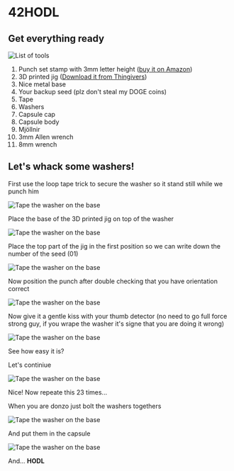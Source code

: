 # 42HODL

## Get everything ready

![List of tools](./img/1.png)

1. Punch set stamp with 3mm letter height ([buy it on Amazon](https://www.amazon.es/s?k=B081V4BVPG))
2. 3D printed jig ([Download it from Thingivers](https://www.thingiverse.com/thing:4830238))
3. Nice metal base
4. Your backup seed (plz don't steal my DOGE coins)
5. Tape
6. Washers
7. Capsule cap
8. Capsule body
9. Mjöllnir
10. 3mm Allen wrench
11. 8mm wrench

## Let's whack some washers!

First use the loop tape trick to secure the washer so it stand still while we punch him

![Tape the washer on the base](./img/2.png)

Place the base of the 3D printed jig on top of the washer

![Tape the washer on the base](./img/3.png)

Place the top part of the jig in the first position so we can write down the number of the seed (01)

![Tape the washer on the base](./img/4.png)

Now position the punch after double checking that you have orientation correct

![Tape the washer on the base](./img/5.png)

Now give it a gentle kiss with your thumb detector (no need to go full force strong guy, if you wrape the washer it's signe that you are doing it wrong)

![Tape the washer on the base](./img/6.png)

See how easy it is?

Let's continiue

![Tape the washer on the base](./img/7.png)

Nice! Now repeate this 23 times...

When you are donzo just bolt the washers togethers

![Tape the washer on the base](./img/8.png)

And put them in the capsule

![Tape the washer on the base](./img/9.png)

And... **HODL**
